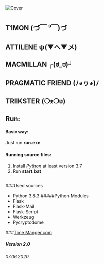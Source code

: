 ![Cover](https://github.com/T1GIT/time_manager/blob/master/static/images/cover.jpg?raw=true)
#
## T1MON (づ￣ ³￣)づ
## ATTILENE ψ(▼へ▼メ)
## MACMILLAN ┌(ಠ_ಠ)┘ 
## PRAGMATIC FRIEND (ﾉ◕ヮ◕)ﾉ 
## TRIIKSTER (❍ᴥ❍ʋ) 

## Run:
#### Basic way:
Just run **run.exe**
#### Running source files:
1. Install [_Python_](https://www.python.org/) at least version 3.7
2. Run **start.bat**
##
###Used sources
* Python 3.8.3
#####Python Modules
* Flask
* Flask-Mail
* Flask-Script
* Werkzeug
* Pycryptodome

###[Time Manger.com](http://127.0.0.1:5000/)
##### Version 2.0
###### 07.06.2020
